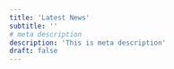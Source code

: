 ```yaml
---
title: 'Latest News'
subtitle: ''
# meta description
description: 'This is meta description'
draft: false
---
```

